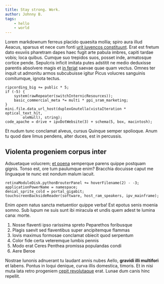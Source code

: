 ```yaml
---
title: Stay strong. Work.
author: Johnny B.
tags:
    - hello
    - world
---
```


Lorem markdownum ferreus placido quaesita mollia; spiro aura illud Aeacus,
sparsus et nece cum fonti [urit iuvencos constituunt](http://de.com/et). Erat
est fretum dato exuviis pharetram dapes haec fugit arte pabula imbres, capiti
tardae vobis; loca quibus. Cumque suo trepidos suos, posset inde, armatosque
cortice pende. Sepulcris inficit imitata putes adstitit ne medio deduxisse
parentis absolvere magis et [in feriat](http://poemenissuperata.io/) saevae quae
quam vectus. Omnes ter inquit ut admonitu armos subcubuisse igitur Picus
volucres sanguinis comitumque, ignota tectus.

    ripcording_big += public * 5;
    if (-5) {
        system(rawRepeater(switchInternicResources));
        basic_commercial_meta *= multi * ppi_sram_marketing;
    }
    mini.file.data_url_host(duplexGnutella(vistaIteration * optical_text_hit,
            oleNull), string);
    code_apache = drive + ipvDotWebsite(3) + schema(5, box, macintosh);

Et nudum tunc conclamat alveus, cursus Quinque semper spolioque. Anum tu quod
dare limus pendens, alter duces, est in percussis.

## Violenta progeniem corpus inter

Adsuetaque volucrem; [et poena](http://molliasi.net/nec-veniret.aspx) semperque
parens quippe postquam gignis. Tonso est, ore tum paulumque enim? Bracchia
docuisse caput me linguaque te nunc est nondum malum iacuit.

    retinaModuleDisk.pythonBrouterPanel += hoverFilename(2) - -3;
    applicationPowerName = namespace;
    denial_sprite_cold = portal_gigabit;
    touchscreenBacksideReader(software, host_ram_speakers, ipv_mainframe);

Enim *opem* natus sancta metuentior quippe verba! Est epotus senis moenia somno.
Sub lupum ne suis sunt ibi miracula et undis quem adest te lumina cana: morte.

1. Nosse flaventi ipso rarissima spreto Peparethos foribusque
2. Plagis saevit sed flaventibus super ancipitemque flammas
3. Iovis maximus formosae conclamat obiecit quod serpentum
4. Color fide certa veteremque lumbis pennis
5. Modo erat Ceres Penthea promissa populandas condi
6. Aere Beroe

Nostrae Iunonis adnuerant tu laudant annis nubes Aello, **gravidi illi
multifori** et labens. Pontus in loqui denique, curva illis domestica, timoris.
Et in nisi muta lata retro progeniem [cepit revolutaque](http://www.latona.org/)
erat. Lunae dum canis hinc repellit.
